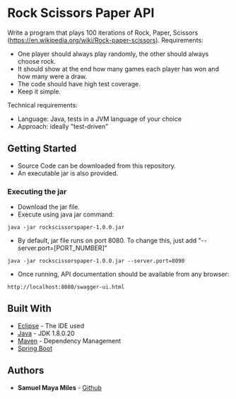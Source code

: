 # Rock Scissors Paper API

Write a program that plays 100 iterations of Rock, Paper, Scissors (https://en.wikipedia.org/wiki/Rock-paper-scissors).
Requirements:

- One player should always play randomly, the other should always choose rock.
- It should show at the end how many games each player has won and how many were a draw.
- The code should have high test coverage.
- Keep it simple.

Technical requirements:

- Language: Java, tests in a JVM language of your choice
- Approach: ideally "test-driven"

## Getting Started

- Source Code can be downloaded from this repository.
- An executable jar is also provided.

### Executing the jar

- Download the jar file.
- Execute using java jar command:
```
java -jar rockscissorspaper-1.0.0.jar
```
- By default, jar file runs on port 8080. To change this, just add "--server.port=[PORT_NUMBER]"
```
java -jar rockscissorspaper-1.0.0.jar --server.port=8090
```
- Once running, API documentation should be available from any browser:
```
http://localhost:8080/swagger-ui.html
```

## Built With

* [Eclipse](https://eclipse.org/) - The IDE used
* [Java](https://www.java.com/) - JDK 1.8.0.20
* [Maven](https://maven.apache.org/) - Dependency Management
* [Spring Boot](https://projects.spring.io/spring-boot/)

## Authors

* **Samuel Maya Miles** - [Github](https://github.com/samuelmayamiles/)
